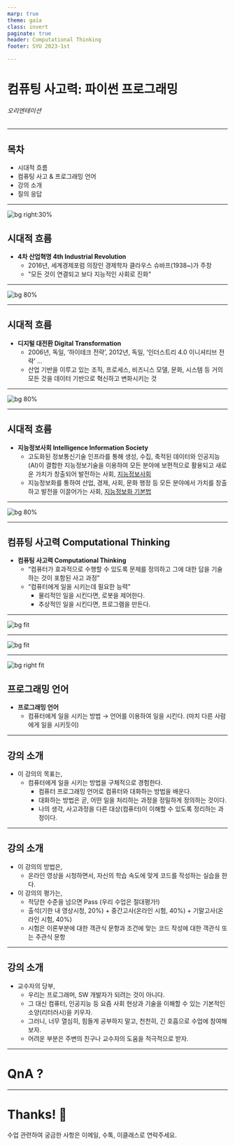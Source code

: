 ```yaml
---
marp: true
theme: gaia
class: invert
paginate: true
header: Computational Thinking
footer: SYU 2023-1st

---
```

<!--
_class: lead
_paginate: false
-->
# **컴퓨팅 사고력: 파이썬 프로그래밍**
###### 오리엔테이션

---
## 목차

* 시대적 흐름
* 컴퓨팅 사고 & 프로그래밍 언어
* 강의 소개
* 질의 응답

---
![bg right:30%](https://upload.wikimedia.org/wikipedia/commons/2/22/Klaus_Schwab%2C_2007_%28cropped%29.jpg)

## 시대적 흐름

- **4차 산업혁명 4th Industrial Revolution**
    - 2016년, 세계경제포럼 의장인 경제학자 클라우스 슈바프(1938~)가 주창
    - "모든 것이 연결되고 보다 지능적인 사회로 진화"

---
<!--
header: ""
footer: ""
-->
![bg 80%](https://i0.wp.com/magazine.contenta.co/wp-content/uploads/2011/09/20170905_181308.png?w=557&ssl=1)

---
## 시대적 흐름

- **디지털 대전환 Digital Transformation**
    - 2006년, 독일, ‘하이테크 전략’, 2012년, 독일, ‘인더스트리 4.0 이니셔티브 전략’ …
    - 산업 기반을 이루고 있는 조직, 프로세스, 비즈니스 모델, 문화, 시스템 등 거의 모든 것을 데이터 기반으로 혁신하고 변화시키는 것

---
![bg 80%](https://www.jisc.ac.uk/sites/default/files/the_three_ds_of_digital_transformation.jpg)

---
## 시대적 흐름 

- **지능정보사회 Intelligence Information Society**
    - 고도화된 정보통신기술 인프라를 통해 생성, 수집, 축적된 데이터와 인공지능(AI)이 결합한 지능정보기술을 이용하여 모든 분야에 보편적으로 활용되고 새로운 가치가 창출되어 발전하는 사회, [지능정보사회]([https://ko.wikipedia.org/wiki/지능정보사회](https://ko.wikipedia.org/wiki/%EC%A7%80%EB%8A%A5%EC%A0%95%EB%B3%B4%EC%82%AC%ED%9A%8C))
    - 지능정보화를 통하여 산업, 경제, 사회, 문화 행정 등 모든 분야에서 가치를 창출하고 발전을 이끌어가는 사회, [지능정보화 기본법]([https://www.law.go.kr/법령/지능정보화기본법](https://www.law.go.kr/%EB%B2%95%EB%A0%B9/%EC%A7%80%EB%8A%A5%EC%A0%95%EB%B3%B4%ED%99%94%EA%B8%B0%EB%B3%B8%EB%B2%95))

---
![bg 80%](https://image.zdnet.co.kr/2016/12/15/psooh_OH4WpzVjFATCYS.jpg)

---
## 컴퓨팅 사고력 Computational Thinking

- **컴퓨팅 사고력 Computational Thinking**
    - “컴퓨터가 효과적으로 수행할 수 있도록 문제를 정의하고 그에 대한 답을 기술하는 것이 포함된 사고 과정”
    - “컴퓨터에게 일을 시키는데 필요한 능력”
        - 물리적인 일을 시킨다면, 로봇을 제어한다.
        - 추상적인 일을 시킨다면, 프로그램을 만든다.

---
![bg fit](https://digitalpromise.org/wp-content/uploads/2021/11/CT-2021-venn_branded-775x775.png)

---
![bg fit](https://digitalpromise.org/wp-content/uploads/2021/11/CT-pie-extrude_branded-872x775.png)

---
![bg right fit](https://www.hiof.no/iio/itk/forskning/grupper/democratizing-design-practices-in-the-digital-society/aktuelt/hci.jpg)
## 프로그래밍 언어

- **프로그래밍 언어**
    - 컴퓨터에게 일을 시키는 방법 → 언어를 이용하여 일을 시킨다. (마치 다른 사람에게 일을 시키듯이)

---
## 강의 소개

- 이 강의의 목표는,
    - 컴퓨터에게 일을 시키는 방법을 구체적으로 경험한다.
        - 컴퓨터 프로그래밍 언어로 컴퓨터와 대화하는 방법을 배운다.
        - 대화하는 방법은 곧, 어떤 일을 처리하는 과정을 정밀하게 정의하는 것이다.
        - 나의 생각, 사고과정을 다른 대상(컴퓨터)이 이해할 수 있도록 정리하는 과정이다.

---
## 강의 소개

- 이 강의의 방법은,
    - 온라인 영상을 시청하면서, 자신의 학습 속도에 맞게 코드를 작성하는 실습을 한다.
- 이 강의의 평가는,
    - 적당한 수준을 넘으면 Pass (우리 수업은 절대평가!)
    - 출석(기한 내 영상시청, 20%) + 중간고사(온라인 시험, 40%) + 기말고사(온라인 시험, 40%)
    - 시험은 이론부분에 대한 객관식 문항과 조건에 맞는 코드 작성에 대한 객관식 또는 주관식 문항

---
## 강의 소개

- 교수자의 당부,
    - 우리는 프로그래머, SW 개발자가 되려는 것이 아니다.
    - 그 대신 컴퓨터, 인공지능 등 요즘 사회 현상과 기술을 이해할 수 있는 기본적인 소양(리터러시)을 키우자.
    - 그러니, 너무 열심히, 힘들게 공부하지 말고, 천천히, 긴 호흡으로 수업에 참여해 보자.
    - 어려운 부분은 주변의 친구나 교수자의 도움을 적극적으로 받자.

---
# QnA ? 
<!--
_class: lead
_paginate: false
-->

---
# Thanks! 🎉 
<!--
_class: lead
_paginate: false
-->
수업 관련하여 궁금한 사항은 
이메일, 수톡, 이클래스로 연락주세요.